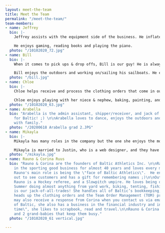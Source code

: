 ```yaml
---
layout: meet-the-team
title: Meet the Team
permalink: "/meet-the-team/"
team-members:
- name: Jeffrey
  bio: |-
    Jeffrey assists with the equipment side of the business. He inflates hundreds of balls and is our go-to heavy lifter.

    He enjoys gaming, reading books and playing the piano.
  photo: "/10102020_72.jpg"
- name: Bill
  bio: |-
    When it comes to pick ups & drop offs, Bill is our guy! He is always eager & ready to go, and will most likely be the guy to drop off at your location if we are sending something to you.

    Bill enjoys the outdoors and working on/sailing his sailboats. He enjoys spending time with his family and is always there to help someone out when they need.
  photo: "/bill.jpg"
- name: Chloe
  bio: |-
    Chloe helps receive and process the clothing orders that come in our doors. She assists with Team Order Management, and is a great asset to our Baltic team.

    Chloe enjoys playing with her niece & nephew, baking, painting, and studying astronomy. She is also a huge Marvel fan (really – if you want to know anything about Marvel, she most likely knows the answer!) and can quote most of the movies word for word.
  photo: "/10102020_63.jpg"
- name: Arabella
  bio: "Arabella is the admin assistant, shipper/receiver, and jack of all trades
    for Baltic! ;) \n\nArabella loves to dance, enjoys the outdoors and hanging out
    with family."
  photo: "/20200618 Arabella grad 2.JPG"
- name: Mikayla
  bio: |-
    Mikayla has many roles in the company but the one she enjoys the most is handling the art department. She also manages clothing orders, assists Corina in the Team Order Management department, and helps respond to Baltic emails.

    Mikayla is married to Justin, who is a web designer, and they have two young children. Outside of work, Mikayla holds an interior design certificate. She also likes to play piano and guitar, and is always practicing photography.
  photo: "/mikayla.jpg"
- name: Rauno & Corina Ruus
  bio: "Rauno & Corina are the founders of Baltic Athletics Inc. \n\nRauno has been
    in the sporting good business for almost 40 years and loves every minute of it!
    Rauno's main role is being the \"face of Baltic Athletics\".  He enjoys getting
    out to see customers and has a gift for remembering names ;)\n\nOutside of business,
    Rauno is a Hockey referee, and a Slowpitch umpire. He loves being outside in the
    Summer doing almost anything from yard work, biking, tenting, fishing, kayaking.\n\n***\n\nCorina
    is our jack-of-all-trades! She handles all of Baltic’s bookkeeping, as well as
    heads up the clothing orders and the Team Order Management (TOM) projects. You
    may also receive a response from Corina when you contact us via email.\n\nOutside
    of Baltic, she also has a business in the financial industry and in her \"off-business
    time\", she likes to scrapbook, read and travel.\n\nRauno & Corina have 3 kids
    and 2 grand-babies that keep them busy."
  photo: "/10102020_61 vertical.jpg"

---
```

